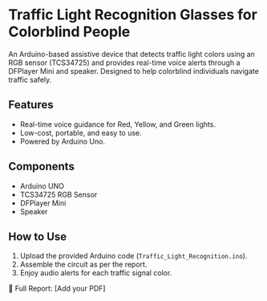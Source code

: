 # Traffic Light Recognition Glasses for Colorblind People

An Arduino-based assistive device that detects traffic light colors using an RGB sensor (TCS34725) and provides real-time voice alerts through a DFPlayer Mini and speaker. Designed to help colorblind individuals navigate traffic safely.

## Features
- Real-time voice guidance for Red, Yellow, and Green lights.
- Low-cost, portable, and easy to use.
- Powered by Arduino Uno.

## Components
- Arduino UNO
- TCS34725 RGB Sensor
- DFPlayer Mini
- Speaker

## How to Use
1. Upload the provided Arduino code (`Traffic_Light_Recognition.ino`).
2. Assemble the circuit as per the report.
3. Enjoy audio alerts for each traffic signal color.

📄 Full Report: [Add your PDF]

